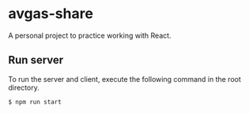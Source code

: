 # avgas-share

A personal project to practice working with React.

## Run server

To run the server and client, execute the following command in the root directory.

```
$ npm run start
```